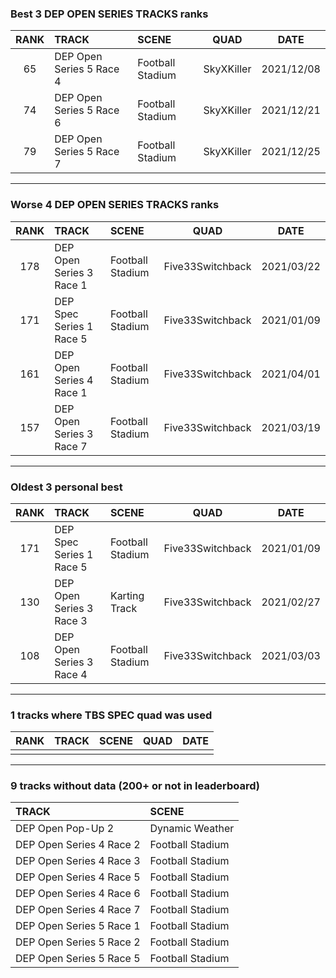### Best 3 DEP OPEN SERIES TRACKS ranks
|RANK|TRACK|SCENE|QUAD|DATE|
|:---:|:---|:---|:---:|:---:|
|65|DEP Open Series 5 Race 4|Football Stadium|SkyXKiller|2021/12/08|
|74|DEP Open Series 5 Race 6|Football Stadium|SkyXKiller|2021/12/21|
|79|DEP Open Series 5 Race 7|Football Stadium|SkyXKiller|2021/12/25|
---
### Worse 4 DEP OPEN SERIES TRACKS ranks
|RANK|TRACK|SCENE|QUAD|DATE|
|:---:|:---|:---|:---:|:---:|
|178|DEP Open Series 3 Race 1|Football Stadium|Five33Switchback|2021/03/22|
|171|DEP Spec Series 1 Race 5|Football Stadium|Five33Switchback|2021/01/09|
|161|DEP Open Series 4 Race 1|Football Stadium|Five33Switchback|2021/04/01|
|157|DEP Open Series 3 Race 7|Football Stadium|Five33Switchback|2021/03/19|
---
### Oldest 3 personal best
|RANK|TRACK|SCENE|QUAD|DATE|
|:---:|:---|:---|:---:|:---:|
|171|DEP Spec Series 1 Race 5|Football Stadium|Five33Switchback|2021/01/09|
|130|DEP Open Series 3 Race 3|Karting Track|Five33Switchback|2021/02/27|
|108|DEP Open Series 3 Race 4|Football Stadium|Five33Switchback|2021/03/03|
---
### 1 tracks where TBS SPEC quad was used
|RANK|TRACK|SCENE|QUAD|DATE|
|:---:|:---|:---|:---:|:---:|
||||||
---
### 9 tracks without data (200+ or not in leaderboard)
|TRACK|SCENE|
|:---|:---|
|DEP Open Pop-Up 2|Dynamic Weather|
|DEP Open Series 4 Race 2|Football Stadium|
|DEP Open Series 4 Race 3|Football Stadium|
|DEP Open Series 4 Race 5|Football Stadium|
|DEP Open Series 4 Race 6|Football Stadium|
|DEP Open Series 4 Race 7|Football Stadium|
|DEP Open Series 5 Race 1|Football Stadium|
|DEP Open Series 5 Race 2|Football Stadium|
|DEP Open Series 5 Race 5|Football Stadium|

